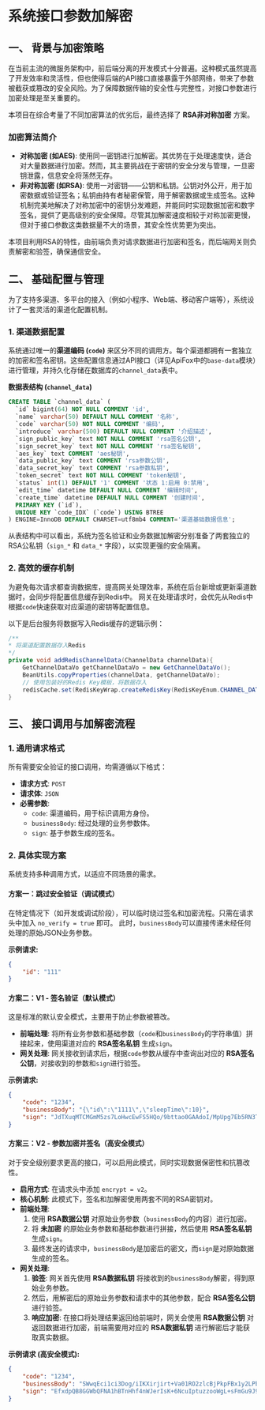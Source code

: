 # 系统接口参数加解密

## 一、 背景与加密策略

在当前主流的微服务架构中，前后端分离的开发模式十分普遍。这种模式虽然提高了开发效率和灵活性，但也使得后端的API接口直接暴露于外部网络，带来了参数被截获或篡改的安全风险。为了保障数据传输的安全性与完整性，对接口参数进行加密处理是至关重要的。

本项目在综合考量了不同加密算法的优劣后，最终选择了 **RSA非对称加密** 方案。

### 加密算法简介

- **对称加密 (如AES)**: 使用同一密钥进行加解密。其优势在于处理速度快，适合对大量数据进行加密。然而，其主要挑战在于密钥的安全分发与管理，一旦密钥泄露，信息安全将荡然无存。
- **非对称加密 (如RSA)**: 使用一对密钥——公钥和私钥。公钥对外公开，用于加密数据或验证签名；私钥由持有者秘密保管，用于解密数据或生成签名。这种机制完美地解决了对称加密中的密钥分发难题，并能同时实现数据加密和数字签名，提供了更高级别的安全保障。尽管其加解密速度相较于对称加密更慢，但对于接口参数这类数据量不大的场景，其安全性优势更为突出。

本项目利用RSA的特性，由前端负责对请求数据进行加密和签名，而后端网关则负责解密和验签，确保通信安全。

## 二、 基础配置与管理

为了支持多渠道、多平台的接入（例如小程序、Web端、移动客户端等），系统设计了一套灵活的渠道化配置机制。

### 1. 渠道数据配置

系统通过唯一的**渠道编码 (`code`)** 来区分不同的调用方。每个渠道都拥有一套独立的加密和签名密钥。这些配置信息通过API接口（详见ApiFox中的`base-data`模块）进行管理，并持久化存储在数据库的`channel_data`表中。

**数据表结构 (`channel_data`)**

```sql
CREATE TABLE `channel_data` (
  `id` bigint(64) NOT NULL COMMENT 'id',
  `name` varchar(50) DEFAULT NULL COMMENT '名称',
  `code` varchar(50) NOT NULL COMMENT '编码',
  `introduce` varchar(500) DEFAULT NULL COMMENT '介绍描述',
  `sign_public_key` text NOT NULL COMMENT 'rsa签名公钥',
  `sign_secret_key` text NOT NULL COMMENT 'rsa签名秘钥',
  `aes_key` text COMMENT 'aes秘钥',
  `data_public_key` text COMMENT 'rsa参数公钥',
  `data_secret_key` text COMMENT 'rsa参数私钥',
  `token_secret` text NOT NULL COMMENT 'token秘钥',
  `status` int(1) DEFAULT '1' COMMENT '状态 1:启用 0:禁用',
  `edit_time` datetime DEFAULT NULL COMMENT '编辑时间',
  `create_time` datetime DEFAULT NULL COMMENT '创建时间',
  PRIMARY KEY (`id`),
  UNIQUE KEY `code_IDX` (`code`) USING BTREE
) ENGINE=InnoDB DEFAULT CHARSET=utf8mb4 COMMENT='渠道基础数据信息';
```

从表结构中可以看出，系统为签名验证和业务数据加解密分别准备了两套独立的RSA公私钥（`sign_*` 和 `data_*` 字段），以实现更强的安全隔离。

### 2. 高效的缓存机制

为避免每次请求都查询数据库，提高网关处理效率，系统在后台新增或更新渠道数据时，会同步将配置信息缓存到Redis中。 网关在处理请求时，会优先从Redis中根据`code`快速获取对应渠道的密钥等配置信息。

以下是后台服务将数据写入Redis缓存的逻辑示例：

```java
/**
* 将渠道配置数据存入Redis
*/
private void addRedisChannelData(ChannelData channelData){
    GetChannelDataVo getChannelDataVo = new GetChannelDataVo();
    BeanUtils.copyProperties(channelData, getChannelDataVo);
    // 使用包装好的Redis Key模板，将数据存入
    redisCache.set(RedisKeyWrap.createRedisKey(RedisKeyEnum.CHANNEL_DATA, getChannelDataVo.getCode()), getChannelDataVo);
}
```

## 三、 接口调用与加解密流程

### 1. 通用请求格式

所有需要安全验证的接口调用，均需遵循以下格式：

- **请求方式**: `POST`
- **请求体**: `JSON`
- **必需参数**:
  - `code`: 渠道编码，用于标识调用方身份。
  - `businessBody`: 经过处理的业务参数体。
  - `sign`: 基于参数生成的签名。

### 2. 具体实现方案

系统支持多种调用方式，以适应不同场景的需求。

#### 方案一：跳过安全验证（调试模式）

在特定情况下（如开发或调试阶段），可以临时绕过签名和加密流程。只需在请求头中加入 `no_verify = true` 即可。 此时，`businessBody`可以直接传递未经任何处理的原始JSON业务参数。

**示例请求:**

```json
{
    "id": "111"
}
```

#### 方案二：V1 - 签名验证（默认模式）

这是标准的默认安全模式，主要用于防止参数被篡改。

- **前端处理**: 将所有业务参数和基础参数（`code`和`businessBody`的字符串值）拼接起来，使用渠道对应的 **RSA签名私钥** 生成`sign`。
- **网关处理**: 网关接收到请求后，根据`code`参数从缓存中查询出对应的 **RSA签名公钥**，对接收到的参数和`sign`进行验签。

**示例请求:**

```json
{
    "code": "1234",
    "businessBody": "{\"id\":\"1111\",\"sleepTime\":10}",
    "sign": "JdTXuqMTCMGmM5zs7LoHwcEwFS5HQo/9bttao0GAAdoI/MpUpg7Eb5RN3Tmm4QT6FZVdJGVLqK48QKBAhJUlrBA8D14SJj7teMtPGboSxJ475+rGvgdycQbGKf7o40YBXwJGJeOG6xNJz913+Z8Zf/R9Sbd9gjF1QBXvSZy5i/sTNxhDOGydhLetInUcC/iMsqzoCk4e9MKltUSf4rQV4LQ0E171n93DtKLI4RZ9gPRzTBT7tPkpuPZ2GoJ5pJTQiNcjiDDYtHBPBeemrXtqumDblIJJuOBrcQk+1sYicQFy9ZQY1PAMoHjCTCPKNxUAULsodpXEj1TYJUl+q2jTwg=="
}
```

#### 方案三：V2 - 参数加密并签名（高安全模式）

对于安全级别要求更高的接口，可以启用此模式，同时实现数据保密性和抗篡改性。

- **启用方式**: 在请求头中添加 `encrypt = v2`。
- **核心机制**: 此模式下，签名和加解密使用两套不同的RSA密钥对。
- **前端处理**:
  1. 使用 **RSA数据公钥** 对原始业务参数（`businessBody`的内容）进行加密。
  2. 将 **未加密** 的原始业务参数和基础参数进行拼接，然后使用 **RSA签名私钥** 生成`sign`。
  3. 最终发送的请求中，`businessBody`是加密后的密文，而`sign`是对原始数据生成的签名。
- **网关处理**:
  1. **验签**: 网关首先使用 **RSA数据私钥** 将接收到的`businessBody`解密，得到原始业务参数。
  2. 然后，用解密后的原始业务参数和请求中的其他参数，配合 **RSA签名公钥** 进行验签。
  3. **响应加密**: 在接口将处理结果返回给前端时，网关会使用 **RSA数据公钥** 对返回数据进行加密，前端需要用对应的 **RSA数据私钥** 进行解密后才能获取真实数据。

**示例请求 (高安全模式):**

```json
{
    "code": "1234",
    "businessBody": "SWwqEci1ci3Dog/iIKXirjirt+Va01RO2zlcBjPkpFBx1y2LPbKdgfLlGc+QnCgTXjbp/KkqFdqCcFBTJstdhy7+RNzxESBXKuuMlUwyXIPpNyIgLmSyu7Saoy2VbHw1Z2pXYTNdf7u3CL4MRuVjLszN6OY4qQozQAlp87sek2QLvh+wyi0csbXqJgvDDlh2LfpcFe7ycSxMDcTkYVOAqbHtXXzLI/I3W1KHcErHCZVuc+f6tk7Y4iBnR6MeFeqvOeziSBZVUBAQHlKr9Bm6fY1xHYx5NLavS8q/S4USwenntlG37J6Tb09D0+KahtAcguxLqTikbVxrcWpYv/tWRw==",
    "sign": "EfxdpQB8GGWbQFNA1hBTnHhf4nWJerIsK+6NcuIptuzzooWgL+sFmGu9J9kG3hptiWRqkhW6DPDDRmfmUblvMuX9tC0jHoTnSeZBDkFi7+IJ+fdPg5iyi7+XHBCcR7pVilJgvjHXsDMjN3oaF1k4I56L5fYCfvcgSi6VQoGt+dB0kd4zWHWEGOu1c/TrowYCFaHElVq1fXPEd7dglbF2g4qHE8yrfELt6NXfO0K+P9elqB8NGnRcBQeM0d37+nQrCxOY5Mml2AKANs0UkLxZfrbqc95MjCWvDdRiQGGJnCIL1ZtMTsopgB2nGo8yMoqFVn4eE6G6wSFu1z1e5q4nQ=="
}
```